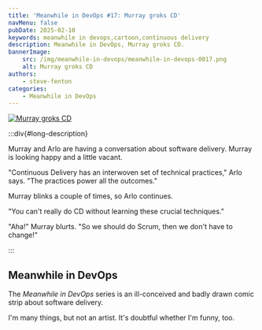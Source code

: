 ```yaml
---
title: 'Meanwhile in DevOps #17: Murray groks CD'
navMenu: false
pubDate: 2025-02-10
keywords: meanwhile in devops,cartoon,continuous delivery
description: Meanwhile in DevOps, Murray groks CD.
bannerImage:
    src: /img/meanwhile-in-devops/meanwhile-in-devops-0017.png
    alt: Murray groks CD
authors:
    - steve-fenton
categories:
    - Meanwhile in DevOps
---
```


<a href="#long-description">
<img src="/img/meanwhile-in-devops/meanwhile-in-devops-0017.png" alt="Murray groks CD" />
</a>

:::div{#long-description}

Murray and Arlo are having a conversation about software delivery. Murray is looking happy and a little vacant.

"Continuous Delivery has an interwoven set of technical practices," Arlo says. "The practices power all the outcomes."

Murray blinks a couple of times, so Arlo continues.

"You can't really do CD without learning these crucial techniques."

"Aha!" Murray blurts. "So we should do Scrum, then we don't have to change!"

:::

## Meanwhile in DevOps

The *Meanwhile in DevOps* series is an ill-conceived and badly drawn comic strip about software delivery.

I'm many things, but not an artist. It's doubtful whether I'm funny, too.
